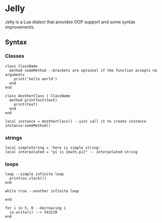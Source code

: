 # Jelly

Jelly is a Lua dialect that provides OOP support and some syntax improvements.

## Syntax

### Classes

```
class ClassName
  method someMethod --brackets are optional if the function accepts no arguments
    print('hello world')
  end
end

class AnotherClass | ClassName
  method printText(text)
    print(text)
  end
end

local instance = AnotherClass() --just call it to create instance
instance:someMethod()
```

### strings
```
local simpleString = 'here is simple string'
local interpolated = "pi is {math.pi}" -- interpolated string
```

### loops

```
loop --simple infinite loop
  print(os.clock())
end

while true --another infinite loop

end

for i in 5, 0 --decreacing i
  io.write(i) --> 543210
end
```
